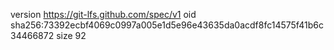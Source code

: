 version https://git-lfs.github.com/spec/v1
oid sha256:73392ecbf4069c0997a005e1d5e96e43635da0acdf8fc14575f41b6c34466872
size 92
